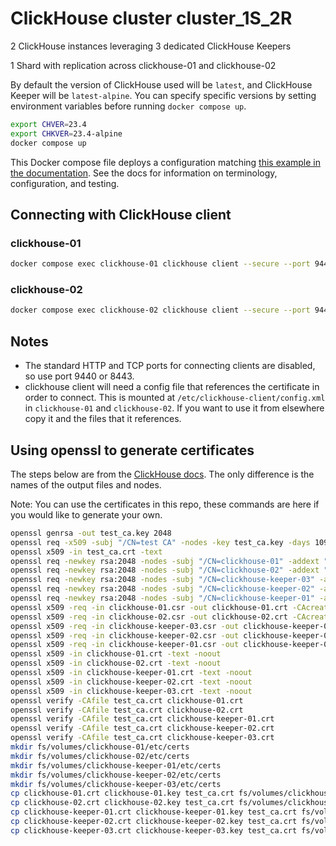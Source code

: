 # ClickHouse cluster cluster_1S_2R

2 ClickHouse instances leveraging 3 dedicated ClickHouse Keepers

1 Shard with replication across clickhouse-01 and clickhouse-02

By default the version of ClickHouse used will be `latest`, and ClickHouse Keeper
will be `latest-alpine`.  You can specify specific versions by setting environment
variables before running `docker compose up`.

```bash
export CHVER=23.4
export CHKVER=23.4-alpine
docker compose up
```

This Docker compose file deploys a configuration matching [this
example in the documentation](https://clickhouse.com/docs/en/architecture/replication).
See the docs for information on terminology, configuration, and testing.

## Connecting with ClickHouse client

### clickhouse-01
```bash
docker compose exec clickhouse-01 clickhouse client --secure --port 9440
```

### clickhouse-02
```bash
docker compose exec clickhouse-02 clickhouse client --secure --port 9440
```

## Notes
- The standard HTTP and TCP ports for connecting clients are disabled, so use port 9440 or 8443.
- clickhouse client will need a config file that references the certificate in order to 
connect.  This is mounted at `/etc/clickhouse-client/config.xml` in `clickhouse-01` and `clickhouse-02`.
If you want to use it from elsewhere copy it and the files that it references.

## Using openssl to generate certificates
The steps below are from the [ClickHouse docs](https://clickhouse.com/docs/en/guides/sre/configuring-ssl).  The only difference is the names of the output files and nodes.

Note: You can use the certificates in this repo, these commands are here if you would like to generate your own.

```bash
openssl genrsa -out test_ca.key 2048
openssl req -x509 -subj "/CN=test CA" -nodes -key test_ca.key -days 1095 -out test_ca.crt
openssl x509 -in test_ca.crt -text
openssl req -newkey rsa:2048 -nodes -subj "/CN=clickhouse-01" -addext "subjectAltName = DNS:clickhouse-01" -keyout clickhouse-01.key -out clickhouse-01.csr
openssl req -newkey rsa:2048 -nodes -subj "/CN=clickhouse-02" -addext "subjectAltName = DNS:clickhouse-02" -keyout clickhouse-02.key -out clickhouse-02.csr
openssl req -newkey rsa:2048 -nodes -subj "/CN=clickhouse-keeper-03" -addext "subjectAltName = DNS:clickhouse-keeper-03" -keyout clickhouse-keeper-03.key -out clickhouse-keeper-03.csr
openssl req -newkey rsa:2048 -nodes -subj "/CN=clickhouse-keeper-02" -addext "subjectAltName = DNS:clickhouse-keeper-02" -keyout clickhouse-keeper-02.key -out clickhouse-keeper-02.csr
openssl req -newkey rsa:2048 -nodes -subj "/CN=clickhouse-keeper-01" -addext "subjectAltName = DNS:clickhouse-keeper-01" -keyout clickhouse-keeper-01.key -out clickhouse-keeper-01.csr
openssl x509 -req -in clickhouse-01.csr -out clickhouse-01.crt -CAcreateserial -CA test_ca.crt -CAkey test_ca.key -days 3650
openssl x509 -req -in clickhouse-02.csr -out clickhouse-02.crt -CAcreateserial -CA test_ca.crt -CAkey test_ca.key -days 3650
openssl x509 -req -in clickhouse-keeper-03.csr -out clickhouse-keeper-03.crt -CAcreateserial -CA test_ca.crt -CAkey test_ca.key -days 3650
openssl x509 -req -in clickhouse-keeper-02.csr -out clickhouse-keeper-02.crt -CAcreateserial -CA test_ca.crt -CAkey test_ca.key -days 3650
openssl x509 -req -in clickhouse-keeper-01.csr -out clickhouse-keeper-01.crt -CAcreateserial -CA test_ca.crt -CAkey test_ca.key -days 3650
openssl x509 -in clickhouse-01.crt -text -noout
openssl x509 -in clickhouse-02.crt -text -noout
openssl x509 -in clickhouse-keeper-01.crt -text -noout
openssl x509 -in clickhouse-keeper-02.crt -text -noout
openssl x509 -in clickhouse-keeper-03.crt -text -noout
openssl verify -CAfile test_ca.crt clickhouse-01.crt
openssl verify -CAfile test_ca.crt clickhouse-02.crt
openssl verify -CAfile test_ca.crt clickhouse-keeper-01.crt
openssl verify -CAfile test_ca.crt clickhouse-keeper-02.crt
openssl verify -CAfile test_ca.crt clickhouse-keeper-03.crt
mkdir fs/volumes/clickhouse-01/etc/certs
mkdir fs/volumes/clickhouse-02/etc/certs
mkdir fs/volumes/clickhouse-keeper-01/etc/certs
mkdir fs/volumes/clickhouse-keeper-02/etc/certs
mkdir fs/volumes/clickhouse-keeper-03/etc/certs
cp clickhouse-01.crt clickhouse-01.key test_ca.crt fs/volumes/clickhouse-01/etc/certs
cp clickhouse-02.crt clickhouse-02.key test_ca.crt fs/volumes/clickhouse-02/etc/certs
cp clickhouse-keeper-01.crt clickhouse-keeper-01.key test_ca.crt fs/volumes/clickhouse-keeper-01/etc/certs
cp clickhouse-keeper-02.crt clickhouse-keeper-02.key test_ca.crt fs/volumes/clickhouse-keeper-02/etc/certs
cp clickhouse-keeper-03.crt clickhouse-keeper-03.key test_ca.crt fs/volumes/clickhouse-keeper-03/etc/certs
```
